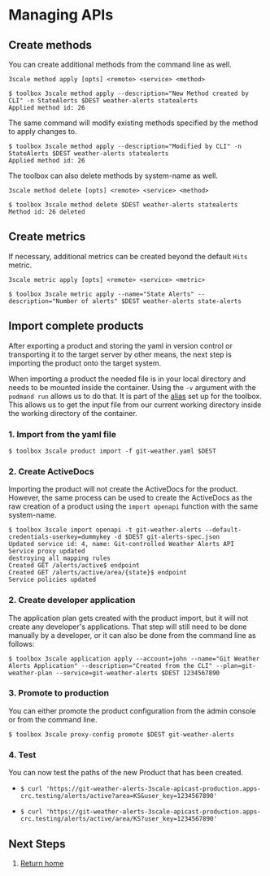 # Managing APIs

## Create methods
You can create additional methods from the command line as well.

`3scale method apply [opts] <remote> <service> <method>`
~~~
$ toolbox 3scale method apply --description="New Method created by CLI" -n StateAlerts $DEST weather-alerts statealerts
Applied method id: 26
~~~

The same command will modify existing methods specified by the method to apply changes to.

~~~
$ toolbox 3scale method apply --description="Modified by CLI" -n StateAlerts $DEST weather-alerts statealerts
Applied method id: 26

~~~

The toolbox can also delete methods by system-name as well.

`3scale method delete [opts] <remote> <service> <method>`
~~~
$ toolbox 3scale method delete $DEST weather-alerts statealerts
Method id: 26 deleted
~~~

## Create metrics
If necessary, additional metrics can be created beyond the default `Hits` metric.

`3scale metric apply [opts] <remote> <service> <metric>`
~~~
$ toolbox 3scale metric apply --name="State Alerts" --description="Number of alerts" $DEST weather-alerts state-alerts
~~~

## Import complete products
After exporting a product and storing the yaml in version control or transporting it to the target server by other means, the next step is importing the product onto the target system.

When importing a product the needed file is in your local directory and needs to be mounted inside the container. Using the `-v` argument with the `podmand run` allows us to do that. It is part of the [alias](README.md#environment-setup) set up for the toolbox. This allows us to get the input file from our current working directory inside the working directory of the container.

### 1. Import from the yaml file
~~~
$ toolbox 3scale product import -f git-weather.yaml $DEST
~~~

### 2. Create ActiveDocs
Importing the product will not create the ActiveDocs for the product. However, the same process can be used to create the ActiveDocs as the raw creation of a product using the `import openapi` function with the same system-name.

~~~
$ toolbox 3scale import openapi -t git-weather-alerts --default-credentials-userkey=dummykey -d $DEST git-alerts-spec.json
Updated service id: 4, name: Git-controlled Weather Alerts API
Service proxy updated
destroying all mapping rules
Created GET /alerts/active$ endpoint
Created GET /alerts/active/area/{state}$ endpoint
Service policies updated
~~~

### 2. Create developer application
The application plan gets created with the product import, but it will not create any developer's applications. That step will still need to be done manually by a developer, or it can also be done from the command line as follows:

~~~
$ toolbox 3scale application apply --account=john --name="Git Weather Alerts Application" --description="Created from the CLI" --plan=git-weather-plan --service=git-weather-alerts $DEST 1234567890
~~~

### 3. Promote to production
You can either promote the product configuration from the admin console or from the command line.
~~~
$ toolbox 3scale proxy-config promote $DEST git-weather-alerts
~~~

### 4. Test
You can now test the paths of the new Product that has been created.

- ~~~
  $ curl 'https://git-weather-alerts-3scale-apicast-production.apps-crc.testing/alerts/active?area=KS&user_key=1234567890'
  ~~~
- ~~~
  $ curl 'https://git-weather-alerts-3scale-apicast-production.apps-crc.testing/alerts/active/area/KS?user_key=1234567890'
  ~~~

## Next Steps

1. [Return home](README.md)

